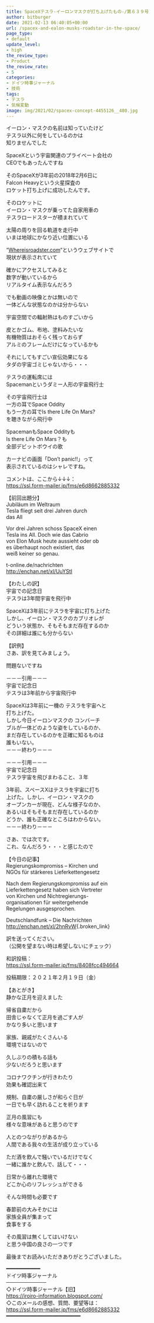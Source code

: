 ```yaml
---
title: SpaceXテスラ-イーロンマスクが打ち上げたもの-/第６３９号
author: bitburger
date: 2021-02-13 06:40:05+00:00
url: /spacex-and-ealon-musks-roadstar-in-the-space/
page_type:
- default
update_level:
- high
the_review_type:
- Product
the_review_rate:
- 5
categories:
- ドイツ時事ジャーナル
- 技術
tags:
- テスラ
- 気候変動
image: img/2021/02/spacex-concept-4455126__480.jpg
---
```

イーロン・マスクの名前は知っていたけど  
テスラ以外に何をしているのかは  
知りませんでした

SpaceXという宇宙関連のプライベート会社の  
CEOでもあったんですね

そのSpaceXが3年前の2018年2月6日に  
Falcon Heavyという火星探査の  
ロケット打ち上げに成功したんです。

そのロケットに  
イーロン・マスクが乗ってた自家用車の  
テスラロードスターが積まれていて

太陽の周りを回る軌道を走行中  
いまは地球にかなり近い位置にいる

&#8220;[Whereisroadster.com][1]&#8220;というウェブサイトで  
現状が表示されていて

確かにアクセスしてみると  
数字が動いているから  
リアルタイム表示なんだろう

でも動画の映像とかは無いので  
一体どんな状態なのかは分からない

宇宙空間での輻射熱はものすごいから

皮とかゴム、布地、塗料みたいな  
有機物質はおそらく残っておらず  
アルミのフレームだけになっているかも

それにしてもすごい宣伝効果になる  
タダの宇宙ゴミじゃないから・・・

テスラの運転席には  
Spacemanというダミー人形の宇宙飛行士

その宇宙飛行士は  
一方の耳でSpace Oddity  
もう一方の耳でIs there Life On Mars?  
を聴きながら飛行中

SpacemanもSpace Oddityも  
Is there Life On Mars？も  
全部デビットボウイの歌

カーナビの画面「Don&#8217;t panic!!」って  
表示されているのはシャレですね。

  
コメントは、ここから↓↓↓：  
<https://ssl.form-mailer.jp/fms/e6d8662885332>

【前回出題分】  
Jubiläum im Weltraum  
Tesla fliegt seit drei Jahren durch  
das All

Vor drei Jahren schoss SpaceX einen  
Tesla ins All. Doch wie das Cabrio  
von Elon Musk heute aussieht oder ob  
es überhaupt noch existiert, das  
weiß keiner so genau.

t-online.de/nachrichten  
<http://enchan.net/xl/UuYStI>

  
【わたしの訳】  
宇宙での記念日  
テスラは3年間宇宙を飛行中

SpaceXは3年前にテスラを宇宙に打ち上げた  
しかし、イーロン・マスクのカブリオレが  
どういう状態か、そもそもまだ存在するのか  
その詳細は誰にも分からない

  
【訳例】  
さあ、訳を見てみましょう。

問題ないですね

－－－引用－－－  
宇宙で記念日  
テスラは3年前から宇宙飛行中

SpaceXは3年前に一機の テスラを宇宙へと  
打ち上げた。  
しかし今日イーロンマスクの コンバーチ  
ブルが一体どのような姿をしているのか、  
まだ存在しているのかを正確に知るものは  
誰もいない。  
－－－終わり－－－

  
－－－引用－－－  
宇宙で記念日  
テスラ宇宙を飛びまわること、３年

3年前、スペースXはテスラを宇宙に打ち  
上げた。しかし、イーロン・マスクの  
オープンカーが現在、どんな様子なのか、  
あるいはそもそもまだ存在しているのか  
どうか、誰も正確なところはわからない。  
－－－終わり－－－

  
さあ、では次です。  
これ、なんだろう・・・と感じたので

【今日の記事】  
Regierungskompromiss &#8211; Kirchen und  
NGOs für stärkeres Lieferkettengesetz

Nach dem Regierungskompromiss auf ein  
Lieferkettengesetz haben sich Vertreter  
von Kirchen und Nichtregierungs-  
organisationen für weitergehende  
Regelungen ausgesprochen.

Deutschlandfunk &#8211; Die Nachrichten  
<http://enchan.net/xl/2hnRvW>{.broken_link}

訳を送ってください。  
（公開を望まない時は希望しないにチェック）

和訳投稿：  
 <https://ssl.form-mailer.jp/fms/8408fcc494664>

投稿期限：２０２１年２月１９日（金）

  
【あとがき】  
静かな正月を迎えました

帰省自粛だから  
田舎じゃなくて正月を過ごす人が  
かなり多いと思います

家族、親戚がたくさんいる  
環境ではないので

久しぶりの積もる話も  
少ないだろうと思います

コロナワクチンが行きわたり  
効果も確認出来て

規制、自粛の厳しさが和らぐ日が  
一日でも早く訪れることを祈ります

正月の風習にも  
様々な意味があると思うのです

人とのつながりがあるから  
人間である我々の生活が成り立っている

ただ酒を飲んで騒いでいるだけでなく  
一緒に誰かと飲んで、話して・・・

日常から離れた環境で  
どこか心のリフレッシュができる

そんな時間も必要です

春節前の大みそかには  
家族全員が集まって  
食事をする

その風習は無くしてはいけない  
と思う中国の良さの一つです

  
最後までお読みいただきありがとうございました。

━━━━━━━━━━━  
ドイツ時事ジャーナル  
───────────  
◇ドイツ時事ジャーナル【旧】  
<https://iroiro-information.blogspot.com/>  
◇このメールの感想、質問、要望等は：  
<https://ssl.form-mailer.jp/fms/e6d8662885332>  
━━━━━━━━━━━━━━━━━━━━━━━━

 [1]: https://www.whereisroadster.com/
